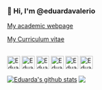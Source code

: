 ### 👋 Hi, I'm @eduardavalerio 

[My academic webpage](https://eduardavalerio.github.io/)

[My Curriculum vitae](https://github.com/eduardavalerio/eduardavalerio/blob/main/CV.md)


<div style="display: inline_block"><br>
  <img align="center" alt="Eduarda-R" height="30" width="30" src="https://cdn.jsdelivr.net/gh/devicons/devicon@latest/icons/r/r-original.svg" />
  <img align="center" alt="Eduarda-RStudio" height="30" width="30" src="https://cdn.jsdelivr.net/gh/devicons/devicon@latest/icons/rstudio/rstudio-original.svg" />
  <img align="center" alt="Eduarda-python" height="30" width="30" src="https://cdn.jsdelivr.net/gh/devicons/devicon@latest/icons/python/python-original.svg" />
  <img align="center" alt="Eduarda-jupyternb" height="30" width="30" src="https://cdn.jsdelivr.net/gh/devicons/devicon@latest/icons/jupyter/jupyter-original-wordmark.svg" />
  <img align="center" alt="Eduarda-latex" height="30" width="30" src="https://cdn.jsdelivr.net/gh/devicons/devicon@latest/icons/latex/latex-original.svg" />
  <img align="center" alt="Eduarda-notion" height="30" width="30" src="https://cdn.jsdelivr.net/gh/devicons/devicon@latest/icons/notion/notion-original.svg" />
  
          


<a href="https://github.com/eduardavalerio/github-readme-stats"><img align="center" src="https://github-readme-stats.vercel.app/api?username=eduardavalerio&show_icons=true&include_all_commits=true&theme=ocean_dark&hide_border=true&rank_icon=github" alt="Eduarda's github stats" /></a> 
<a href="https://github.com/eduardavalerio/github-readme-stats"><img align="center" src="https://github-readme-stats.vercel.app/api/top-langs/?username=eduardavalerio&layout=donut&theme=ocean_dark&hide_border=true" /></a>

##
